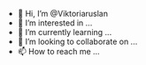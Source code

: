 - 👋 Hi, I’m @Viktoriaruslan
- 👀 I’m interested in ...
- 🌱 I’m currently learning ...
- 💞️ I’m looking to collaborate on ...
- 📫 How to reach me ...

<!---
Viktoriaruslan/Viktoriaruslan is a ✨ special ✨ repository
because its `README.md` (this file) appears on your GitHub profile.
You can click the Preview link to take a look at your changes.
--->
